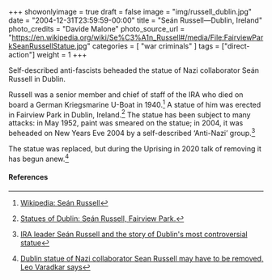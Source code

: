 +++
showonlyimage = true
draft = false
image = "img/russell_dublin.jpg"
date = "2004-12-31T23:59:59-00:00"
title = "Seán Russell—Dublin, Ireland"
photo_credits = "Davide Malone"
photo_source_url = "https://en.wikipedia.org/wiki/Se%C3%A1n_Russell#/media/File:FairviewParkSeanRussellStatue.jpg"
categories = [ "war criminals" ]
tags = ["direct-action"]
weight = 1
+++

Self-described anti-fascists beheaded the statue of Nazi collaborator Seán Russell in Dublin.

<!--more-->

Russell was a senior member and chief of staff of the IRA who died on board a German Kriegsmarine U-Boat in 1940.[^1] A statue of him was erected in Fairview Park in Dublin, Ireland.[^2] The statue has been subject to many attacks: in May 1952, paint was smeared on the statue; in 2004, it was beheaded on New Years Eve 2004 by a self-described ‘Anti-Nazi’ group.[^3]

The statue was replaced, but during the Uprising in 2020 talk of removing it has begun anew.[^4]

#### References

[^1]: [Wikipedia: Seán Russell](https://en.wikipedia.org/wiki/Se%C3%A1n_Russell)

[^2]: [Statues of Dublin: Seán Russell, Fairview Park.](https://comeheretome.com/2012/04/20/statues-of-dublin-sean-russell-fairview-park/)

[^3]: [IRA leader Seán Russell and the story of Dublin's most controversial statue](https://www.thejournal.ie/sean-russell-statue-3549072-Aug2017/)

[^4]: [Dublin statue of Nazi collaborator Sean Russell may have to be removed, Leo Varadkar says](https://www.irishnews.com/news/republicofirelandnews/2020/06/10/news/dublin-statue-of-nazi-collaborator-sean-russell-may-have-to-be-removed-leo-varadkar-says-1969856/)